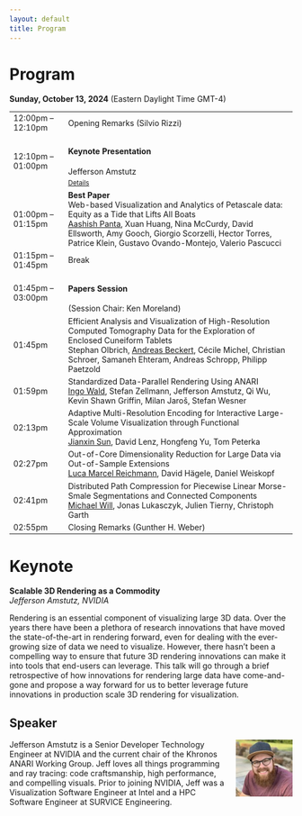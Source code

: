 ```yaml
---
layout: default
title: Program
---
```


# Program

**Sunday, October 13, 2024**
(Eastern Daylight Time GMT-4)

<table class="program">
  <tr>
    <td>12:00pm &ndash; 12:10pm</td>
    <td>Opening Remarks (Silvio Rizzi)</td>
  </tr>
  <tr>
    <td>12:10pm &ndash; 01:00pm</td>
    <td>
      <h4>Keynote Presentation</h4>
      Jefferson Amstutz
      <br/>
      <a style="font-size: smaller; display: block; margin-top: .5em;" href="#keynote">Details</a>
    </td>
  </tr>
  <tr>
    <td>01:00pm &ndash; 01:15pm</td>
    <td> <b>Best Paper</b>
      <br>
      Web-based Visualization and Analytics of Petascale data: Equity as a Tide that Lifts All Boats
	<!-- <br/> -->
    <br><ins>Aashish Panta</ins>, Xuan Huang, Nina McCurdy, David Ellsworth, Amy Gooch, Giorgio Scorzelli, Hector Torres, Patrice Klein, Gustavo Ovando-Montejo, Valerio Pascucci
    </td>
  </tr>

  <tr>
    <td>01:15pm &ndash; 01:45pm</td>
    <td>Break</td>
  </tr>
  <tr>
    <td>01:45pm &ndash; 03:00pm</td>
    <td>
      <h4>Papers Session</h4>
      (Session Chair: Ken Moreland)
    </td>
  </tr>
  <tr>
   <td>01:45pm</td>
   <td>  Efficient Analysis and Visualization of High-Resolution Computed Tomography Data for the Exploration of Enclosed Cuneiform Tablets<br>
   Stephan Olbrich, <ins>Andreas Beckert</ins>, Cécile Michel, Christian Schroer, Samaneh Ehteram, Andreas Schropp, Philipp Paetzold
    </td>
  </tr>
  <tr>
    <td>01:59pm</td>
    <td>
	Standardized Data-Parallel Rendering Using ANARI <br>
     <ins>Ingo Wald</ins>, Stefan Zellmann, Jefferson Amstutz, Qi Wu, Kevin Shawn Griffin, Milan Jaroš, Stefan Wesner </td>
  </tr>
  <tr>
    <td>02:13pm</td>
    <td>Adaptive Multi-Resolution Encoding for Interactive Large-Scale Volume Visualization through Functional Approximation <br>
	<ins>Jianxin Sun</ins>, David Lenz, Hongfeng Yu, Tom Peterka
	</td>
  </tr>
  <tr>
    <td>02:27pm</td>
    <td>Out-of-Core Dimensionality Reduction for Large Data via Out-of-Sample Extensions <br> 
	<ins>Luca Marcel Reichmann</ins>, David Hägele, Daniel Weiskopf </td>
  </tr>
  <tr>
    <td>02:41pm</td>
    <td>Distributed Path Compression for Piecewise Linear Morse-Smale Segmentations and Connected Components <br><ins>Michael Will</ins>, Jonas Lukasczyk, Julien Tierny, Christoph Garth </td>
  </tr>
 
  
  <tr>
    <td>02:55pm</td>
    <td>
      Closing Remarks (Gunther H. Weber)
    </td>
  </tr>
</table>



<!-- <table class="program"> -->
<!--   <tr> -->
<!--     <td>9:00am &ndash; 9:10am</td> -->
<!--     <td> -->
<!--       Opening Remarks (Gunther Weber)<br/> -->
<!--     </td> -->
<!--   </tr> -->
<!--   <tr> -->
<!--     <td>9:10am &ndash; 9:55am</td> -->
<!--     <td> -->
<!--       <h4>Keynote Presentation -->
<!--       </h4> -->
<!--       Ken Moreland<br/> -->
<!--       <a style="font-size: smaller; display: block; margin-top: .5em;" href="#keynote">Details</a> -->
<!--     </td> -->
<!--   </tr> -->
<!--   <tr> -->
<!--     <td>9:55am &ndash; 10:15am</td> -->
<!--     <td> <b>Best Paper</b><br> -->
<!--       Speculative Progressive Raycasting for Memory Constrained Isosurface Visualization of Massive Volumes<br/> -->
<!--       Will Usher, Landon Dyken, Sidarth Kumar -->
<!--     </td> -->
<!--   </tr> -->

<!--   <tr> -->
<!--     <td>10:15am &ndash; 10:45am</td> -->
<!--     <td>Break</td> -->
<!--   </tr> -->
<!--   <tr> -->
<!--     <td>10:45am &ndash; 11:55pm</td> -->
<!--     <td> -->
<!--       <h4>Papers Session</h4> -->
<!--       (Session Chair: Kristi Potter) -->
<!--     </td> -->
<!--   </tr> -->
<!--   <tr> -->
<!--    <td>10:45-11:05</td> -->
<!--    <td>  A Distributed-Memory Parallel Approach for Volume Rendering with       Shadows<br> -->
<!--    Manish Mathai, Mathew Larsen, Hank Childs -->
<!--     </td> -->
<!--   </tr> -->
<!--   <tr> -->
<!--     <td>11:05-11:25</td> -->
<!--     <td> -->
<!--      Towards Adaptive Refinement for Multivariate Functional Approximation of Scientific Data <br> -->
<!--      Tom Peterka, David Lenz, Iulian Grindeanu, Vijay Mahadevan </td> -->
<!--   </tr> -->
<!--   <tr> -->
<!--     <td>11:25-11:40</td> -->
<!--     <td>Low-Cost Post Hoc Reconstruction of HPC Simulations at Full Resolution (Short Paper) <br> Ayman Yousef, Amanda Randles, Erik Draeger </td> -->
<!--   </tr> -->
<!--   <tr> -->
<!--     <td>11:40-11:55</td> -->
<!--     <td>Sub-Linear Time Sampling Approach for Large-Scale Data Visualization Using Reinforcement Learning (Short Paper) <br> Ayan Biswas, Arindam Bhattacharya, Yi-Tang Chen, Han-Wei Shen </td> -->
<!--   </tr> -->
 
  
<!--   <tr> -->
<!--     <td>11:45am &ndash; 12:00pm</td> -->
<!--     <td> -->
<!--       Closing Remarks (Silvio Rizzi) -->
<!--     </td> -->
<!--   </tr> -->
<!-- </table> -->


<!-- --- -->

# Keynote

**Scalable 3D Rendering as a Commodity** <br/>
*Jefferson Amstutz, NVIDIA*

Rendering is an essential component of visualizing large 3D data. Over the years there have been a plethora of research innovations that have moved the state-of-the-art in rendering forward, even for dealing with the ever-growing size of data we need to visualize. However, there hasn’t been a compelling way to ensure that future 3D rendering innovations can make it into tools that end-users can leverage. This talk will go through a brief retrospective of how innovations for rendering large data have come-and-gone and propose a way forward for us to better leverage future innovations in production scale 3D rendering for visualization.

## Speaker
<img style="padding: 0; margin: 0 0 1em 1em; float: right; width: 20%" src="assets/jeffHeadshot.jpeg" />
Jefferson Amstutz is a Senior Developer Technology Engineer at NVIDIA and the current chair of the Khronos ANARI Working Group. Jeff loves all things programming and ray tracing: code craftsmanship, high performance, and compelling visuals. Prior to joining NVIDIA, Jeff was a Visualization Software Engineer at Intel and a HPC Software Engineer at SURVICE Engineering.

<!-- # Posters -->

<!-- **Interactive Blood Flow Simulation With Deformable Cells and Walls**<br> -->
<!-- _Nazariy Tishchenko, Nicola Ferrier, Joseph Insley, Victor A. Mateevitsi,  Michael E. Papka, Silvio Rizzi, Jifu Tan_ -->

 

<!-- **Topological Data Analysis of 3D Ablative Rayleigh-Taylor Instability Dataset for Automatic Segmentation**<br> -->
<!-- _Fabien Vivodtzev, Alexis Casner, Laurent Masse, Luke Ceurvorst, Shahab Khan, Vladimir Smalyuk_ -->

 

<!--
- *New Triggers for Automatic Camera Placement Over Time*, Meghanto Majumder, Nicole J Marsaglia, and Hank Childs 
- *Massive Data Visualization Techniques for use in Virtual Reality Devices*, Jason A Ortiz, Joseph Insley, Janet Knowles, Victor A Mateevitsi, Michael E. Papka, and Silvio Rizzi
- *Exploration Tool for Effectively Interpreting the Visual Metaphor Process of Sentiment Visualization*, Hyoji Ha, Kwanghyuk Moon, Hyerim Joun, 
Hyegyeong Kim, and Kyungwon Lee 
- *Toward Bi-directional In Situ Visualization and Analysis of Blood Flow Simulations With Dynamic Deforming Boundaries*, Nazariy Tishchenko, Nicola Ferrier, Joseph Insley, Victor A Mateevitsi, Michael E. Papka, Silvio Rizzi, and Jifu Tan
- *Distributed Volumetric Neural Representation for in situ Visualization and Analysis*, Qi Wu, Joseph Insley, Victor A Mateevitsi, Silvio Rizzi, and Kwan-Liu Ma 
- *In-Transit Data Visualization with SENSEI, Catalyst, and Unreal Engine*, Isaac Nealey, Nicola Ferrier, Joseph Insley, Victor A Mateevitsi, Silvio Rizzi, and Jurgen Schulze
 


-->
